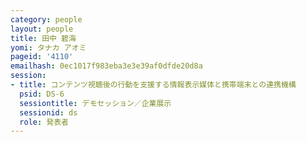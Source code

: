 ```yaml
---
category: people
layout: people
title: 田中 碧海
yomi: タナカ アオミ
pageid: '4110'
emailhash: 0ec1017f983eba3e3e39af0dfde20d8a
session:
- title: コンテンツ視聴後の行動を支援する情報表示媒体と携帯端末との連携機構
  psid: DS-6
  sessiontitle: デモセッション／企業展示
  sessionid: ds
  role: 発表者
---
```

